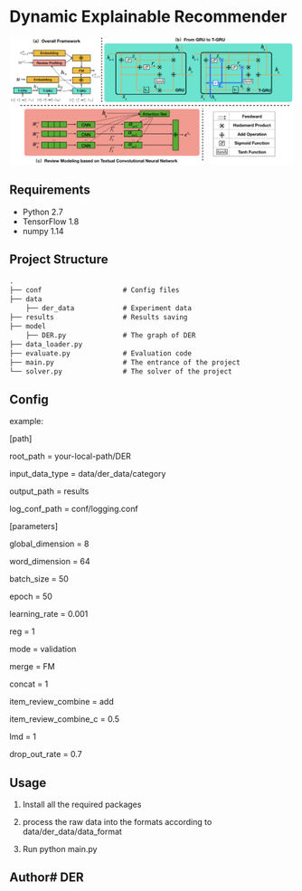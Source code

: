 # Dynamic Explainable Recommender 

![images](img/DER.png)


## Requirements

- Python 2.7
- TensorFlow 1.8
- numpy 1.14


## Project Structure

    .
    ├── conf                    # Config files
    ├── data
        ├── der_data            # Experiment data   
    ├── results                 # Results saving
    ├── model          
        ├── DER.py              # The graph of DER
    ├── data_loader.py          
    ├── evaluate.py             # Evaluation code
    ├── main.py                 # The entrance of the project
    └── solver.py               # The solver of the project     




## Config

example: 

[path]

root_path = your-local-path/DER

input_data_type = data/der_data/category

output_path = results

log_conf_path = conf/logging.conf


[parameters]

global_dimension = 8

word_dimension = 64

batch_size = 50

epoch = 50

learning_rate = 0.001

reg = 1

mode = validation

merge = FM

concat = 1

item_review_combine = add

item_review_combine_c = 0.5

lmd = 1

drop_out_rate = 0.7


## Usage

1. Install all the required packages

2. process the raw data into the formats according to data/der_data/data_format

3. Run python main.py


## Author# DER
